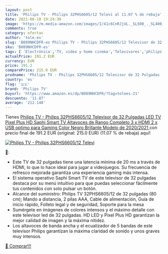 ```yaml
---
layout: post
title: 'Philips TV - Philips 32PHS6605/12 Televi al 11.07 % de rebaja'
date: 2021-06-18 19:24:30
image: 'https://m.media-amazon.com/images/I/41c6CnRJjUL._SL500_._SL400_.jpg'
comments: true
category: ofertas
author: 'tole.es'
slug: 'B089NHCDFR-es Philips TV - Philips 32PHS6605/12 Televisor de 32 Pulgadas...'
sku: 'B089NHCDFR-es'
tags: [ 'Electrónica','TV, vídeo y home cinema','Televisores','philips tv','smart','televisor','tv', ]
actualPrice: 191.2 EUR
currency: EUR
price: 191.2
comparePrice: 215.0 EUR
prodname: 'Philips TV - Philips 32PHS6605/12 Televisor de 32 Pulgadas  LED TV  Pixel Plus HD  Saphi Smart TV  Altavoces de Rango Completo  3 x HDMI  2 x USB  optimo para Gaming   Color Negro Brillante  Modelo de 2020/2021 '
country: 'es'
flag: '🇪🇸'
brand: 'Philips TV'
buyurl: 'https://www.amazon.es/dp/B089NHCDFR/?tag=tolees-21'
descuento: '11.07'
average: '212.148'
---
```


Tienes [Philips TV - Philips 32PHS6605/12 Televisor de 32 Pulgadas  LED TV  Pixel Plus HD  Saphi Smart TV  Altavoces de Rango Completo  3 x HDMI  2 x USB  optimo para Gaming   Color Negro Brillante  Modelo de 2020/2021 ](https://www.amazon.es/dp/B089NHCDFR/?tag=tolees-21) con precio final de  191.2 EUR (original: 215.0 EUR) (11.07 %  de rebaja) aqui!

[![Philips TV - Philips 32PHS6605/12 Televi](https://m.media-amazon.com/images/I/41c6CnRJjUL._SL500_._SL400_.jpg)](https://www.amazon.es/dp/B089NHCDFR/?tag=tolees-21)

🔎:

- Este TV de 32 pulgadas tiene una latencia mínima de 20 ms a través de HDMI, lo que lo hace ideal para jugar a videojuegos. Su frecuencia de refresco mejorada garantiza una experiencia gaming más intensa.
- El sistema operativo Saphi Smart TV de este televisor de 32 pulgadas destaca por su menú intuitivo para que puedas seleccionar fácilmente tus contenidos con solo pulsar un botón.
- Alcance del suministro: Philips TV 32PHS6605/12 de 32 pulgadas (80 cm); Mando a distancia, 2 pilas AAA, Cable de alimentación, Guía de inicio rápido, Folleto legal y de seguridad, Soporte para la mesa
- Sumérgete en imágenes de colores intensos y el máximo detalle con este televisor led de 32 pulgadas. HD LED y Pixel Plus HD garantizan la mejor calidad de imagen y la máxima nitidez.
- Los altavoces de banda ancha y el ecualizador de 5 bandas de este televisor Philips garantizan la máxima claridad de sonido y unos graves muy intensos.

[🛒 Comprar!!!](https://www.amazon.es/dp/B089NHCDFR/?tag=tolees-21)
